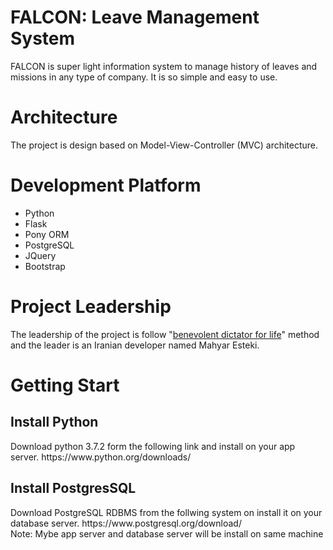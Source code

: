 # FALCON: Leave Management System
FALCON is super light information system to manage history of leaves and missions in any type of company. It is so simple and easy to use.

# Architecture
The project is design based on Model-View-Controller (MVC) architecture. 

# Development Platform
<ul>
  <li>Python</li>
  <li>Flask</li>
  <li>Pony ORM</li>
  <li>PostgreSQL</li>
  <li>JQuery</li>
  <li>Bootstrap</li>
</ul>

# Project Leadership
The leadership of the project is follow "<a href="https://en.wikipedia.org/wiki/Benevolent_dictator_for_life">benevolent dictator for life</a>" method and the leader is an Iranian developer named Mahyar Esteki.

# Getting Start
<h2>Install Python</h2>
Download python 3.7.2 form the following link and install on your app server.
https://www.python.org/downloads/

<h2>Install PostgresSQL</h2>
Download PostgreSQL RDBMS from the follwing system on install it on your database server.
https://www.postgresql.org/download/
<br/>
Note: Mybe app server and database server will be install on same machine
